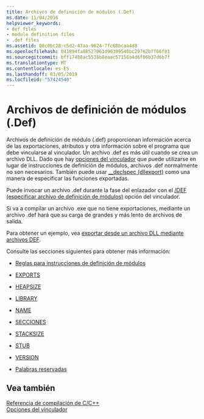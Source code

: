 ```yaml
---
title: Archivos de definición de módulos (.Def)
ms.date: 11/04/2016
helpviewer_keywords:
- def files
- module definition files
- .def files
ms.assetid: 08c0bc28-c5d2-47aa-9624-7fc68bcaa4d8
ms.openlocfilehash: 041894fa88527061d90399540bc29762bff66f81
ms.sourcegitcommit: bff17488ac5538b8eaac57156a4d6f06b37d6b7f
ms.translationtype: MT
ms.contentlocale: es-ES
ms.lasthandoff: 03/05/2019
ms.locfileid: "57424540"
---
```

# <a name="module-definition-def-files"></a>Archivos de definición de módulos (.Def)

Archivos de definición de módulo (.def) proporcionan información acerca de las exportaciones, atributos y otra información sobre el programa que debe vincularse al vinculador. Un archivo .def es más útil cuando se crea un archivo DLL. Dado que hay [opciones del vinculador](../../build/reference/linker-options.md) que puede utilizarse en lugar de instrucciones de definición de módulos, archivos .def normalmente no son necesarios. También puede usar [__declspec (dllexport)](../../build/exporting-from-a-dll-using-declspec-dllexport.md) como una manera de especificar las funciones exportadas.

Puede invocar un archivo .def durante la fase del enlazador con el [/DEF (especificar archivo de definición de módulos)](../../build/reference/def-specify-module-definition-file.md) opción del vinculador.

Si va a compilar un archivo .exe que no tiene exportaciones, mediante un archivo .def hará que su carga de grandes y más lento de archivos de salida.

Para obtener un ejemplo, vea [exportar desde un archivo DLL mediante archivos DEF](../../build/exporting-from-a-dll-using-def-files.md).

Consulte las secciones siguientes para obtener más información:

- [Reglas para instrucciones de definición de módulos](../../build/reference/rules-for-module-definition-statements.md)

- [EXPORTS](../../build/reference/exports.md)

- [HEAPSIZE](../../build/reference/heapsize.md)

- [LIBRARY](../../build/reference/library.md)

- [NAME](../../build/reference/name-c-cpp.md)

- [SECCIONES](../../build/reference/sections-c-cpp.md)

- [STACKSIZE](../../build/reference/stacksize.md)

- [STUB](../../build/reference/stub.md)

- [VERSION](../../build/reference/version-c-cpp.md)

- [Palabras reservadas](../../build/reference/reserved-words.md)

## <a name="see-also"></a>Vea también

[Referencia de compilación de C/C++](../../build/reference/c-cpp-building-reference.md)<br/>
[Opciones del vinculador](../../build/reference/linker-options.md)
